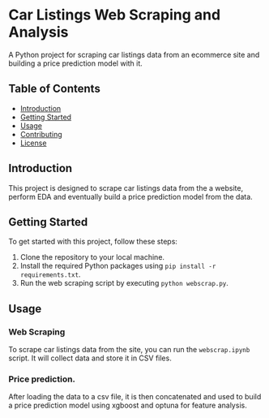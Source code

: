 # Car Listings Web Scraping and Analysis

A Python project for scraping car listings data from an ecommerce site and building a price prediction model with it.

## Table of Contents
- [Introduction](#introduction)
- [Getting Started](#getting-started)
- [Usage](#usage)
- [Contributing](#contributing)
- [License](#license)

## Introduction

This project is designed to scrape car listings data from the a website, perform EDA and eventually build a price prediction model from the data.

## Getting Started

To get started with this project, follow these steps:

1. Clone the repository to your local machine.
2. Install the required Python packages using `pip install -r requirements.txt`.
3. Run the web scraping script by executing `python webscrap.py`.

## Usage

### Web Scraping

To scrape car listings data from the site, you can run the `webscrap.ipynb` script. It will collect data and store it in CSV files.

### Price prediction. 

After loading the data to a csv file, it is then concatenated and used to build a price prediction model using xgboost and optuna for feature analysis. 